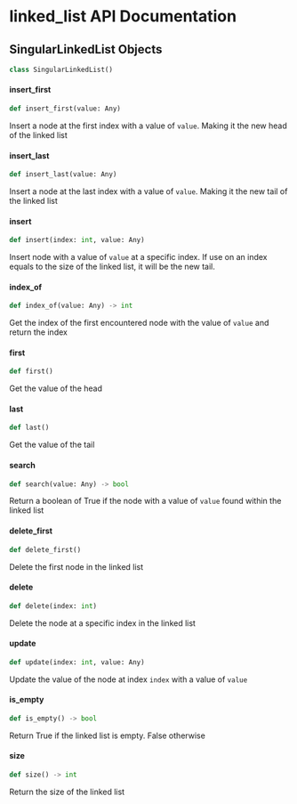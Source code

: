 <a id="linked_list"></a>

# linked\_list API Documentation

<a id="linked_list.SingularLinkedList"></a>

## SingularLinkedList Objects

```python
class SingularLinkedList()
```

<a id="linked_list.SingularLinkedList.insert_first"></a>

#### insert\_first

```python
def insert_first(value: Any)
```

Insert a node at the first index with a value of `value`.
Making it the new head of the linked list

<a id="linked_list.SingularLinkedList.insert_last"></a>

#### insert\_last

```python
def insert_last(value: Any)
```

Insert a node at the last index with a value of `value`.
Making it the new tail of the linked list

<a id="linked_list.SingularLinkedList.insert"></a>

#### insert

```python
def insert(index: int, value: Any)
```

Insert node with a value of `value` at a specific index.
If use on an index equals to the size of the linked list,
it will be the new tail.

<a id="linked_list.SingularLinkedList.index_of"></a>

#### index\_of

```python
def index_of(value: Any) -> int
```

Get the index of the first encountered node
with the value of `value` and return the index

<a id="linked_list.SingularLinkedList.first"></a>

#### first

```python
def first()
```

Get the value of the head

<a id="linked_list.SingularLinkedList.last"></a>

#### last

```python
def last()
```

Get the value of the tail

<a id="linked_list.SingularLinkedList.search"></a>

#### search

```python
def search(value: Any) -> bool
```

Return a boolean of True if
the node with a value of `value`
found within the linked list

<a id="linked_list.SingularLinkedList.delete_first"></a>

#### delete\_first

```python
def delete_first()
```

Delete the first node in the linked list

<a id="linked_list.SingularLinkedList.delete"></a>

#### delete

```python
def delete(index: int)
```

Delete the node at a specific index
in the linked list

<a id="linked_list.SingularLinkedList.update"></a>

#### update

```python
def update(index: int, value: Any)
```

Update the value of the node at index `index`
with a value of `value`

<a id="linked_list.SingularLinkedList.is_empty"></a>

#### is\_empty

```python
def is_empty() -> bool
```

Return True if the linked list is empty. False otherwise

<a id="linked_list.SingularLinkedList.size"></a>

#### size

```python
def size() -> int
```

Return the size of the linked list

